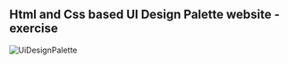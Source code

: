 Html and Css based UI Design Palette website - exercise
---

![UiDesignPalette](https://github.com/r4nd3l/UiDesignPalette/blob/master/img/sample.gif)
